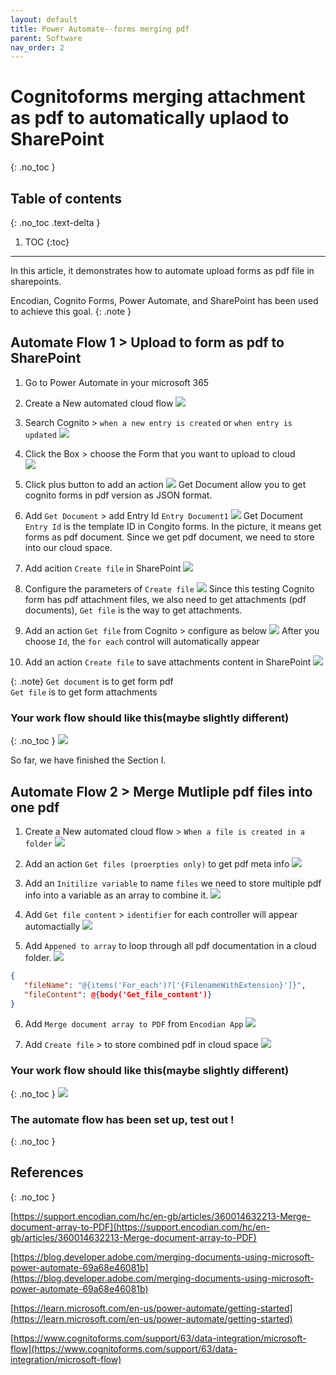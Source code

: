 ```yaml
---
layout: default
title: Power Automate--forms merging pdf
parent: Software
nav_order: 2
---
```


# Cognitoforms merging attachment as pdf to automatically uplaod to SharePoint
{: .no_toc }

## Table of contents
{: .no_toc .text-delta }

1. TOC
{:toc}

---

In this article, it demonstrates how to automate upload forms as pdf file in sharepoints.  

Encodian, Cognito Forms, Power Automate, and SharePoint has been used to achieve this goal.
{: .note }

## Automate Flow 1 > Upload to form as pdf to SharePoint  

1. Go to Power Automate in your microsoft 365
2. Create a New automated cloud flow 
![](../../assets/images/form1.png)

3. Search Cognito > `when a new entry is created` or `when entry is updated` 
![](../../assets/images/form2.png)

4. Click the Box > choose the Form that you want to upload to cloud  
![](../../assets/images/form2.1.png)

5. Click plus button to add an action
![](../../assets/images/form2.2.png)
Get Document allow you to get cognito forms in pdf version as JSON format.  

6. Add `Get Document` > add Entry Id `Entry Document1`
![](../../assets/images/form2.3.png)
Get Document `Entry Id` is the template ID in Congito forms. In the picture, it means get forms as pdf document. Since we get pdf document, we need to store into our cloud space.  

7. Add acition `Create file` in SharePoint
![](../../assets/images/form2.4.png)
8. Configure the parameters of `Create file`
![](../../assets/images/form2.5.png)
Since this testing Cognito form has pdf attachment files, we also need to get attachments (pdf documents), `Get file` is the way to get attachments.

9. Add an action `Get file` from Cognito > configure as below
![](../../assets/images/form2.6.png)
After you choose `Id`, the `for each` control will automatically appear

10. Add an action `Create file` to save attachments content in SharePoint
![](../../assets/images/form2.7.png)

{: .note}
`Get document` is to get form pdf  
`Get file` is to get form attachments  

### Your work flow should like this(maybe slightly different)  
{: .no_toc }
![](../../assets/images/form3.png)

So far, we have finished the Section I.


## Automate Flow 2 > Merge Mutliple pdf files into one pdf  

1. Create a New automated cloud flow > `When a file is created in a folder`
![](../../assets/images/form3.1.png)

2. Add an action `Get files (proerpties only)` to get pdf meta info
![](../../assets/images/form3.2.png)

3. Add an `Initilize variable` to name `files`
we need to store multiple pdf info into a variable as an array to combine it.
![](../../assets/images/form3.3.png)

4. Add `Get file content` > `identifier` 
for each controller will appear automactially
![](../../assets/images/form3.4.png)

5. Add `Appened to array` to loop through all pdf documentation in a cloud folder.
![](../../assets/images/form3.5.png)
```JSON
{
   "fileName": "@{items('For_each')?['{FilenameWithExtension}']}",
   "fileContent": @{body('Get_file_content')}
}
```

6. Add `Merge document array to PDF` from `Encodian App` 
![](../../assets/images/form3.6.png)


7. Add `Create file` > to store combined pdf in cloud space 
![](../../assets/images/form3.7.png)



### Your work flow should like this(maybe slightly different)  
{: .no_toc }
![](../../assets/images/form4.png)


### The automate flow has been set up, test out !
{: .no_toc }


## References 
{: .no_toc }

[https://support.encodian.com/hc/en-gb/articles/360014632213-Merge-document-array-to-PDF](https://support.encodian.com/hc/en-gb/articles/360014632213-Merge-document-array-to-PDF)

[https://blog.developer.adobe.com/merging-documents-using-microsoft-power-automate-69a68e46081b](https://blog.developer.adobe.com/merging-documents-using-microsoft-power-automate-69a68e46081b)

[https://learn.microsoft.com/en-us/power-automate/getting-started](https://learn.microsoft.com/en-us/power-automate/getting-started)

[https://www.cognitoforms.com/support/63/data-integration/microsoft-flow](https://www.cognitoforms.com/support/63/data-integration/microsoft-flow)
